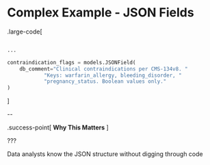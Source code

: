 # Complex Example - JSON Fields

.large-code[

```python

...

contraindication_flags = models.JSONField(
    db_comment="Clinical contraindications per CMS-134v8. "
            "Keys: warfarin_allergy, bleeding_disorder, "
            "pregnancy_status. Boolean values only."
)
```

]

--

.success-point[
**Why This Matters**
]

???

Data analysts know the JSON structure without digging through code
